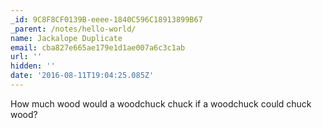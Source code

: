 ```yaml
---
_id: 9C8F8CF0139B-eeee-1840C596C18913899B67
_parent: /notes/hello-world/
name: Jackalope Duplicate
email: cba827e665ae179e1d1ae007a6c3c1ab
url: ''
hidden: ''
date: '2016-08-11T19:04:25.085Z'
---
```


How much wood would a woodchuck chuck if a woodchuck could chuck wood?
